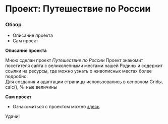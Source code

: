# Проект: Путешествие по России

### Обзор
* Описание проекта
* Сам проект

**Описание проекта**

Мною сделан проект *Путешествие по России*  Проект знакомит посетителя сайта с великолепными местами нашей Родины и содержит ссылки на ресурсы, где можно узнать о живописных местах более подробно.  
Для создания и адаптации страницы использовались в основном Gridы, calc(), %-ные величины

**Сам проект**

* Ознакомиться с проектом можно [здесь](https://yanaroman777.github.io/russian-travel/index.html)

Удачи!

